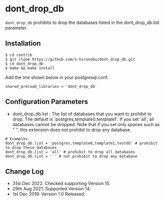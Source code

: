 # dont_drop_db

`dont_drop_db` prohibits to drop the databases listed in the dont_drop_db.list parameter.

## Installation
```
$ cd contrib
$ git clone https://github.com/s-hironobu/dont_drop_db.git
$ cd dont_drop_db
$ make && make install
```

Add the line shown below in your postgresql.conf.

```
shared_preload_libraries = 'dont_drop_db'
```

## Configuration Parameters

 - dont_drop_db.list : The list of databases that you want to prohibit to drop. The default is 'postgres,template0,template1'. If you set 'all', all databases cannot be dropped. Note that if you set only spaces such as " ", this extension does not prohibit to drop any database.

```
# Examples.
dont_drop_db.list = 'postgres,template0,template1,testdb' # prohibit to drop these databases
dont_drop_db.list = 'all' # prohibit to drop all databases
dont_drop_db.list = ' ' # not prohibit to drop any database
```

## Change Log
- 31st Dec 2022: Checked supporting Version 15.
- 29th Aug 2021: Supported Version 14.
- 1st Dec 2019: Version 1.0 Released.
